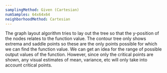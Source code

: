```yaml
---
samplingMethod: Given (Cartesian)
numSamples: 64x64x64
neighborhoodMethod: Cartesian
---
```


The graph layout algorithm tries to lay out the tree so that the y-position of
the nodes relates to the function value. The contour tree only shows extrema
and saddle points so these are the only points possible for which we can find
the function value. We can get an idea for the range of possible output values
of the function. However, since only the critical points are shown, any visual
estimates of mean, variance, etc will only take into account critical points.

